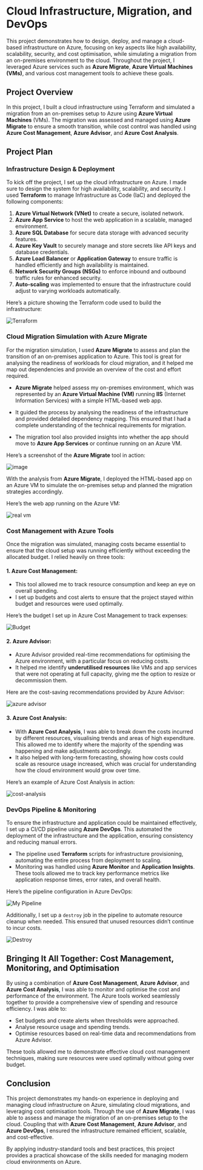 # Cloud Infrastructure, Migration, and DevOps

This project demonstrates how to design, deploy, and manage a cloud-based infrastructure on Azure, focusing on key aspects like high availability, scalability, security, and cost optimisation, while simulating a migration from an on-premises environment to the cloud. Throughout the project, I leveraged Azure services such as **Azure Migrate**, **Azure Virtual Machines (VMs)**, and various cost management tools to achieve these goals.

## Project Overview

In this project, I built a cloud infrastructure using Terraform and simulated a migration from an on-premises setup to Azure using **Azure Virtual Machines** (VMs). The migration was assessed and managed using **Azure Migrate** to ensure a smooth transition, while cost control was handled using **Azure Cost Management**, **Azure Advisor**, and **Azure Cost Analysis**.

## Project Plan

### Infrastructure Design & Deployment

To kick off the project, I set up the cloud infrastructure on Azure. I made sure to design the system for high availability, scalability, and security. I used **Terraform** to manage Infrastructure as Code (IaC) and deployed the following components:

1. **Azure Virtual Network (VNet)** to create a secure, isolated network.
2. **Azure App Service** to host the web application in a scalable, managed environment.
3. **Azure SQL Database** for secure data storage with advanced security features.
4. **Azure Key Vault** to securely manage and store secrets like API keys and database credentials.
5. **Azure Load Balancer** or **Application Gateway** to ensure traffic is handled efficiently and high availability is maintained.
6. **Network Security Groups (NSGs)** to enforce inbound and outbound traffic rules for enhanced security.
7. **Auto-scaling** was implemented to ensure that the infrastructure could adjust to varying workloads automatically.

Here’s a picture showing the Terraform code used to build the infrastructure:

![Terraform](./images/Terraform.png)

### Cloud Migration Simulation with Azure Migrate

For the migration simulation, I used **Azure Migrate** to assess and plan the transition of an on-premises application to Azure. This tool is great for analysing the readiness of workloads for cloud migration, and it helped me map out dependencies and provide an overview of the cost and effort required.

- **Azure Migrate** helped assess my on-premises environment, which was represented by an **Azure Virtual Machine (VM)** running **IIS** (Internet Information Services) with a simple HTML-based web app.
  
- It guided the process by analysing the readiness of the infrastructure and provided detailed dependency mapping. This ensured that I had a complete understanding of the technical requirements for migration.
  
- The migration tool also provided insights into whether the app should move to **Azure App Services** or continue running on an Azure VM.

Here’s a screenshot of the **Azure Migrate** tool in action:

![image](https://github.com/user-attachments/assets/6379a719-c75e-400e-b0bb-ba6e58ab944a)

With the analysis from **Azure Migrate**, I deployed the HTML-based app on an Azure VM to simulate the on-premises setup and planned the migration strategies accordingly.

Here’s the web app running on the Azure VM:

![real vm](https://github.com/user-attachments/assets/a2579dec-f7ec-4707-a65a-c393aa806369)

### Cost Management with Azure Tools

Once the migration was simulated, managing costs became essential to ensure that the cloud setup was running efficiently without exceeding the allocated budget. I relied heavily on three tools:

#### 1. **Azure Cost Management**:
- This tool allowed me to track resource consumption and keep an eye on overall spending.
- I set up budgets and cost alerts to ensure that the project stayed within budget and resources were used optimally.

Here’s the budget I set up in Azure Cost Management to track expenses:

![Budget](https://github.com/user-attachments/assets/bb3f7039-b3a2-47cd-ac47-89aebf34c9ab)

#### 2. **Azure Advisor**:
- Azure Advisor provided real-time recommendations for optimising the Azure environment, with a particular focus on reducing costs.
- It helped me identify **underutilised resources** like VMs and app services that were not operating at full capacity, giving me the option to resize or decommission them.
  
Here are the cost-saving recommendations provided by Azure Advisor:

![azure advisor](https://github.com/user-attachments/assets/fbc030d8-eee3-41a1-82b4-900ed168b63c)

#### 3. **Azure Cost Analysis**:
- With **Azure Cost Analysis**, I was able to break down the costs incurred by different resources, visualising trends and areas of high expenditure. This allowed me to identify where the majority of the spending was happening and make adjustments accordingly.
- It also helped with long-term forecasting, showing how costs could scale as resource usage increased, which was crucial for understanding how the cloud environment would grow over time.

Here’s an example of Azure Cost Analysis in action:

![cost-analysis](https://github.com/user-attachments/assets/87c1327c-d6a9-477d-9cfc-5a8894270b32)

### DevOps Pipeline & Monitoring

To ensure the infrastructure and application could be maintained effectively, I set up a CI/CD pipeline using **Azure DevOps**. This automated the deployment of the infrastructure and the application, ensuring consistency and reducing manual errors.

- The pipeline used **Terraform** scripts for infrastructure provisioning, automating the entire process from deployment to scaling.
- Monitoring was handled using **Azure Monitor** and **Application Insights**. These tools allowed me to track key performance metrics like application response times, error rates, and overall health.

Here’s the pipeline configuration in Azure DevOps:

![My Pipeline](https://github.com/user-attachments/assets/16d3f703-319f-4a7f-bd9e-d048e8412532)

Additionally, I set up a `destroy` job in the pipeline to automate resource cleanup when needed. This ensured that unused resources didn’t continue to incur costs.

![Destroy](https://github.com/user-attachments/assets/53f046b6-ea72-48fc-b335-3ae3230351b6)

## Bringing It All Together: Cost Management, Monitoring, and Optimisation

By using a combination of **Azure Cost Management**, **Azure Advisor**, and **Azure Cost Analysis**, I was able to monitor and optimise the cost and performance of the environment. The Azure tools worked seamlessly together to provide a comprehensive view of spending and resource efficiency. I was able to:
- Set budgets and create alerts when thresholds were approached.
- Analyse resource usage and spending trends.
- Optimise resources based on real-time data and recommendations from Azure Advisor.

These tools allowed me to demonstrate effective cloud cost management techniques, making sure resources were used optimally without going over budget.

## Conclusion

This project demonstrates my hands-on experience in deploying and managing cloud infrastructure on Azure, simulating cloud migrations, and leveraging cost optimisation tools. Through the use of **Azure Migrate**, I was able to assess and manage the migration of an on-premises setup to the cloud. Coupling that with **Azure Cost Management**, **Azure Advisor**, and **Azure DevOps**, I ensured the infrastructure remained efficient, scalable, and cost-effective.

By applying industry-standard tools and best practices, this project provides a practical showcase of the skills needed for managing modern cloud environments on Azure.
